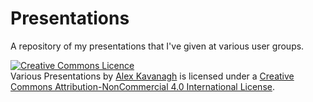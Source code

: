 # Presentations

A repository of my presentations that I've given at various user groups.

<a rel="license" href="http://creativecommons.org/licenses/by-nc/4.0/"><img alt="Creative Commons Licence" style="border-width:0" src="https://i.creativecommons.org/l/by-nc/4.0/88x31.png" /></a><br /><span xmlns:dct="http://purl.org/dc/terms/" property="dct:title">Various Presentations</span> by <a xmlns:cc="http://creativecommons.org/ns#" href="https://github.com/ajkavanagh/Presentations" property="cc:attributionName" rel="cc:attributionURL">Alex Kavanagh</a> is licensed under a <a rel="license" href="http://creativecommons.org/licenses/by-nc/4.0/">Creative Commons Attribution-NonCommercial 4.0 International License</a>.
